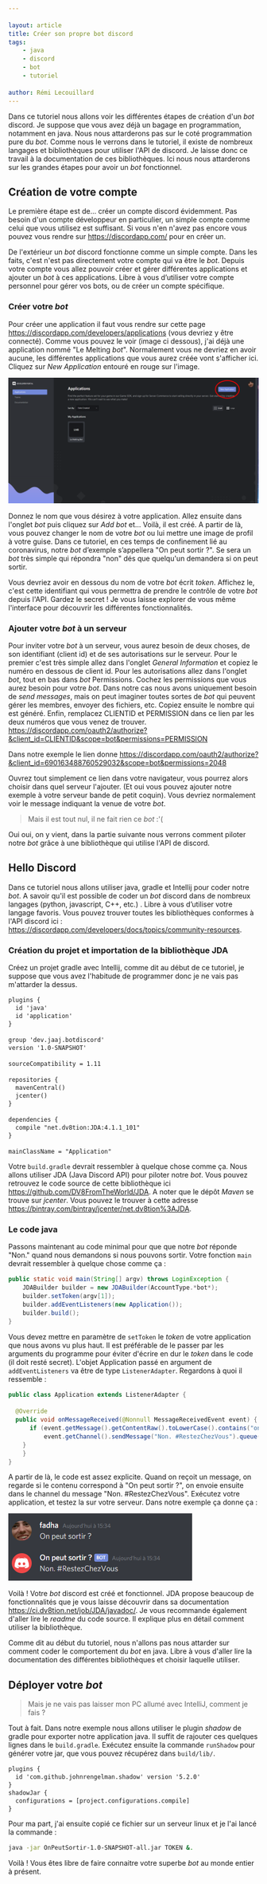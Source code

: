 ```yaml
---

layout: article
title: Créer son propre bot discord
tags:
	- java
	- discord
	- bot
	- tutoriel

author: Rémi Lecouillard
---
```


Dans ce tutoriel nous allons voir les différentes étapes de création d'un *bot* discord. Je suppose que vous avez déjà un bagage en programmation, notamment en java. Nous nous attarderons pas sur le coté programmation pure du *bot*. Comme nous le verrons dans le tutoriel, il existe de nombreux langages et bibliothèques pour utiliser l'API de discord. Je laisse donc ce travail à la documentation de ces bibliothèques. Ici nous nous attarderons sur les grandes étapes pour avoir un *bot* fonctionnel.

## Création de votre compte

Le première étape est de... créer un compte discord évidemment. Pas besoin d'un compte développeur en particulier, un simple compte comme celui que vous utilisez est suffisant. Si vous n'en n'avez pas encore vous pouvez vous rendre sur https://discordapp.com/ pour en créer un. 

De l'extérieur un *bot* discord fonctionne comme un simple compte. Dans les faits, c'est n'est pas directement votre compte qui va être le *bot*. Depuis votre compte vous allez pouvoir créer et gérer différentes applications et ajouter un *bot* à ces applications. Libre à vous d’utiliser votre compte personnel pour gérer vos bots, ou de créer un compte spécifique.

### Créer votre *bot*
Pour créer une application il faut vous rendre sur cette page https://discordapp.com/developers/applications (vous devriez y être connecté). Comme vous pouvez le voir (image ci dessous), j'ai déjà une application nommé "Le Melting *bot*". Normalement vous ne devriez en avoir aucune, les différentes applications que vous aurez créée vont s'afficher ici. Cliquez sur *New Application* entouré en rouge sur l'image.

![interface création d'application](/assets/images/2020-03-19-bot-discord/approuge.png)

Donnez le nom que vous désirez à votre application. Allez ensuite dans l'onglet *bot* puis cliquez sur *Add bot* et... Voilà, il est créé. A partir de là, vous pouvez changer le nom de votre *bot* ou lui mettre une image de profil à votre guise. Dans ce tutoriel, en ces temps de confinement lié au coronavirus, notre *bot* d’exemple s’appellera "On peut sortir ?". Se sera un *bot* très simple qui répondra "non" dés que quelqu'un demandera si on peut sortir.

Vous devriez avoir en dessous du nom de votre *bot* écrit *token*. Affichez le, c'est cette identifiant qui vous permettra de prendre le contrôle de votre *bot* depuis l'API. Gardez le secret ! Je vous laisse explorer de vous même l'interface pour découvrir les différentes fonctionnalités.

### Ajouter votre *bot* à un serveur

Pour inviter votre *bot* à un serveur, vous aurez besoin de deux choses, de son identifiant (client id) et de ses autorisations sur le serveur. Pour le premier c'est très simple allez dans l'onglet *General Information* et copiez le numéro en dessous de client id. 
Pour les autorisations allez dans l'onglet *bot*, tout en bas dans *bot* Permissions. Cochez les permissions que vous aurez besoin pour votre *bot*. Dans notre cas nous avons uniquement besoin de *send messages*, mais on peut imaginer toutes sortes de *bot* qui peuvent gérer les membres, envoyer des fichiers, etc. Copiez ensuite le nombre qui est généré. 
Enfin, remplacez CLIENTID et PERMISSION dans ce lien par les deux numéros que vous venez de trouver. https://discordapp.com/oauth2/authorize?&client_id=CLIENTID&scope=bot&permissions=PERMISSION

Dans notre exemple le lien donne https://discordapp.com/oauth2/authorize?&client_id=690163488760529032&scope=bot&permissions=2048

Ouvrez tout simplement ce lien dans votre navigateur, vous pourrez alors choisir dans quel serveur l'ajouter. (Et oui vous pouvez ajouter notre exemple à votre serveur bande de petit coquin). Vous devriez normalement voir le message indiquant la venue de votre *bot*.

> Mais il est tout nul, il ne fait rien ce *bot* :'( 

Oui oui, on y vient, dans la partie suivante nous verrons comment piloter notre *bot* grâce à une bibliothèque qui utilise l'API de discord.

## Hello Discord

Dans ce tutoriel nous allons utiliser java, gradle et Intellij pour coder notre *bot*. A savoir qu'il est possible de coder un *bot* discord dans de nombreux langages (python, javascript, C++, etc.) . Libre à vous d’utiliser votre langage favoris. Vous pouvez trouver toutes les bibliothèques conformes à l'API discord ici : https://discordapp.com/developers/docs/topics/community-resources. 

### Création du projet et importation de la bibliothèque JDA

Créez un projet gradle avec Intellij, comme dit au début de ce tutoriel, je suppose que vous avez l'habitude de programmer donc je ne vais pas m'attarder la dessus.

    plugins {  
      id 'java'  
      id 'application'  
    }  
      
    group 'dev.jaaj.botdiscord'  
    version '1.0-SNAPSHOT'  
      
    sourceCompatibility = 1.11  
      
    repositories {  
      mavenCentral()  
      jcenter()  
    }  
      
    dependencies {  
      compile "net.dv8tion:JDA:4.1.1_101"  
    }	
    
    mainClassName = "Application"

Votre `build.gradle` devrait ressembler à quelque chose comme ça. Nous allons utiliser JDA (Java Discord API) pour piloter notre *bot*. Vous pouvez retrouvez le code source de cette bibliothèque ici https://github.com/DV8FromTheWorld/JDA. A noter que le dépôt *Maven* se trouve sur *jcenter*. Vous pouvez le trouver à cette adresse https://bintray.com/bintray/jcenter/net.dv8tion%3AJDA.

### Le code java

Passons maintenant au code minimal pour que  que notre *bot* réponde "Non." quand nous demandons si nous pouvons sortir. Votre fonction `main` devrait ressembler à quelque chose comme ça :
```java
public static void main(String[] argv) throws LoginException {
	JDABuilder builder = new JDABuilder(AccountType.*bot*);  
	builder.setToken(argv[1]);  
	builder.addEventListeners(new Application());  
	builder.build();  
}
```
Vous devez mettre en paramètre de `setToken` le *token* de votre application que nous avons vu plus haut. Il est préférable de le passer par les arguments du programme pour éviter d'écrire en dur le *token* dans le code (il doit resté secret). L'objet Application passé en argument de `addEventListeners` va être de type `ListenerAdapter`. Regardons à quoi il ressemble :

```java
public class Application extends ListenerAdapter {  
 
  @Override  
  public void onMessageReceived(@Nonnull MessageReceivedEvent event) {
	  if (event.getMessage().getContentRaw().toLowerCase().contains("on peut sortir ?")) {  
		  event.getChannel().sendMessage("Non. #RestezChezVous").queue();  
	}  
    }  
}
```
A partir de là, le code est assez explicite. Quand on reçoit un message, on regarde si le contenu correspond à "On peut sortir ?", on envoie ensuite dans le channel du message "Non. #RestezChezVous". Exécutez votre application, et testez la sur votre serveur. Dans notre exemple ça donne ça :

![messages du *bot*](/assets/images/2020-03-19-bot-discord/sortiiiir.PNG)


Voilà ! Votre *bot* discord est créé et fonctionnel. JDA propose beaucoup de fonctionnalités que je vous laisse découvrir dans sa documentation https://ci.dv8tion.net/job/JDA/javadoc/. Je vous recommande également d'aller lire le *readme* du code source. Il explique plus en détail comment utiliser la bibliothèque.

Comme dit au début du tutoriel, nous n'allons pas nous attarder sur comment coder le comportement du *bot* en java. Libre à vous d'aller lire la documentation des différentes bibliothèques et choisir laquelle utiliser.

## Déployer votre *bot*

> Mais je ne vais pas laisser mon PC allumé avec IntelliJ, comment je fais ?

Tout à fait. Dans notre exemple nous allons utiliser le plugin *shadow* de gradle pour exporter notre application java.  Il suffit de rajouter ces quelques lignes dans le `build.gradle`. Exécutez ensuite la commande `runShadow` pour générer votre jar, que vous pouvez récupérez dans `build/lib/`. 

	plugins {  
	  id 'com.github.johnrengelman.shadow' version '5.2.0'  
	}
	shadowJar {  
	  configurations = [project.configurations.compile]  
	}

Pour ma part, j'ai ensuite copié ce fichier sur un serveur linux et je l'ai lancé la commande : 

```bash
java -jar OnPeutSortir-1.0-SNAPSHOT-all.jar TOKEN &.
```

 Voilà ! Vous êtes libre de faire connaitre votre superbe *bot* au monde entier à présent.